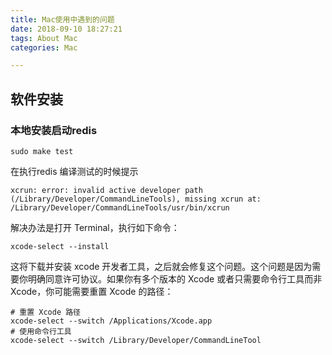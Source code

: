 ```yaml
---
title: Mac使用中遇到的问题
date: 2018-09-10 18:27:21
tags: About Mac
categories: Mac

---
```


## 

## 软件安装

### 本地安装启动redis

```shell
sudo make test
```

在执行redis 编译测试的时候提示

```shel
xcrun: error: invalid active developer path (/Library/Developer/CommandLineTools), missing xcrun at: /Library/Developer/CommandLineTools/usr/bin/xcrun
```

解决办法是打开 Terminal，执行如下命令：

```shell
xcode-select --install
```

这将下载并安装 xcode 开发者工具，之后就会修复这个问题。这个问题是因为需要你明确同意许可协议。如果你有多个版本的 Xcode 或者只需要命令行工具而非 Xcode，你可能需要重置 Xcode 的路径：

```shell
# 重置 Xcode 路径
xcode-select --switch /Applications/Xcode.app
# 使用命令行工具
xcode-select --switch /Library/Developer/CommandLineTool
```

